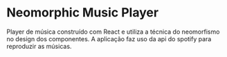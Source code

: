 # Neomorphic Music Player

Player de música construído com React e utiliza a técnica do neomorfismo no design dos componentes. A aplicação faz uso da api do spotify para reproduzir as músicas.

